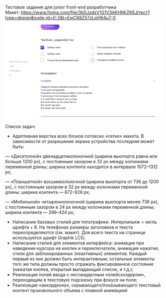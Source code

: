 Тестовое задание для junior front-end разработчика <br>
Макет: https://www.figma.com/file/3kDJzdzV1G1V3AKHMrZKEJ/тест?type=design&node-id=0-2&t=EwC68Z57zLpH64u7-0 <br>

![Вид:](./img/png/final.png)


Список задач: <br>

- Адаптивная верстка всех блоков согласно «сетке» макета. В зависимости от разрешения экрана устройства последняя может быть:  <br>

— «Десктопной» двенадцатиколоночной (ширина вьюпорта равна или больше 1200 px), с постоянным зазором в 32 px между колонками переменной длины; ширина контента находится в интервале 1072–1312 px; <br>

— «Планшетной» восьмиколоночной (ширина вьюпорта от 736 до 1200 px), с постоянным зазором в 32 px между колонками переменной длины; ширина контента — 672–928 px; <br>

— «Мобильной» четырехколоночной (ширина вьюпорта менее 736 px), с постоянным зазором в 24 px между колонками переменной длины; ширина контента — 296–424 px; <br>

- Написание базовых стилей для типографики. Интерлиньяж = кегль шрифта + 8. На телефонах размеры заголовков и текста переопределяются (см. макет). Для всего текста на странице используется шрифт Graphik LCG;  <br>
- Написание стилей для элементов интерфейса: анимация при наведении курсора на кнопки и переключатели, анимация нажатия, стили для заблокированных (неактивных) элементов. Каждый первый из них должен быть интерактивным; остальные элементы того же типа должны просто отражать фиксированное состояние (нажатая кнопка, открытый выпадающий список, и т.д.); <br>
- Реализация полей ввода с нестандартным «плейсхолдером», переходящим в текстовую подсказку при фокусе на поле; <br>
- Реализация «аккордеона», скрывающего/показывающего текстовый контент произвольного объема с плавной анимацией <br>
